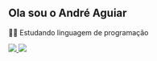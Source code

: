 ## Ola sou o André Aguiar

👨‍💻 Estudando linguagem de programação

<div>
  <a href="https://www.linkedin.com/in/andreaguiar79/" target=*_blank><img src="https://img.shields.io/badge/LinkedIn-0077B5?style=for-the-badge&logo=linkedin&logoColor=white" target=*_blank>
  <a href="mailto:andre3079@hotmail.com"><img src="https://img.shields.io/badge/Microsoft_Outlook-0078D4?style=for-the-badge&logo=microsoft-outlook&logoColor=white" target=*_blank>
</div>
  
